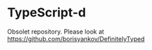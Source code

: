 TypeScript-d
============

Obsolet repository. Please look at https://github.com/borisyankov/DefinitelyTyped
